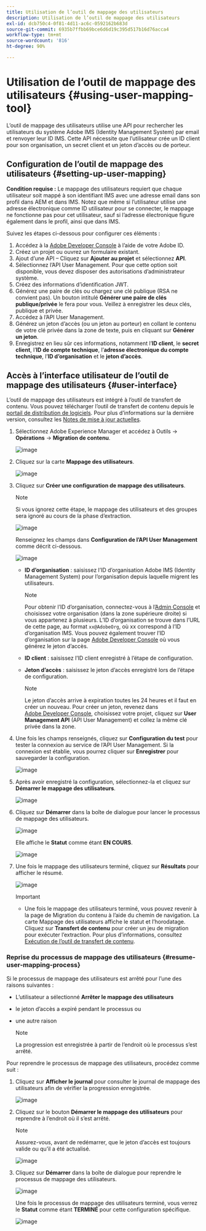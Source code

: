 ```yaml
---
title: Utilisation de l’outil de mappage des utilisateurs
description: Utilisation de l’outil de mappage des utilisateurs
exl-id: dcb750c4-0f81-4d11-ac6c-0592162b683d
source-git-commit: 6935b7ffbb69bce6d6d19c395d517b16d76acca4
workflow-type: tm+mt
source-wordcount: '816'
ht-degree: 90%

---
```


# Utilisation de l’outil de mappage des utilisateurs {#using-user-mapping-tool}

L’outil de mappage des utilisateurs utilise une API pour rechercher les utilisateurs du système Adobe IMS (Identity Management System) par email et renvoyer leur ID IMS. Cette API nécessite que l’utilisateur crée un ID client pour son organisation, un secret client et un jeton d’accès ou de porteur.

## Configuration de l’outil de mappage des utilisateurs {#setting-up-user-mapping}

**Condition requise :** Le mappage des utilisateurs requiert que chaque utilisateur soit mappé à son identifiant IMS avec une adresse email dans son profil dans AEM et dans IMS.  Notez que même si l’utilisateur utilise une adresse électronique comme ID utilisateur pour se connecter, le mappage ne fonctionne pas pour cet utilisateur, sauf si l’adresse électronique figure également dans le profil, ainsi que dans IMS.

Suivez les étapes ci-dessous pour configurer ces éléments :

1. Accédez à la [Adobe Developer Console](https://console.adobe.io) à l’aide de votre Adobe ID.
1. Créez un projet ou ouvrez un formulaire existant.
1. Ajout d’une API – Cliquez sur **Ajouter au projet** et sélectionnez **API**.
1. Sélectionnez l’API User Management. Pour que cette option soit disponible, vous devez disposer des autorisations d’administrateur système.
1. Créez des informations d’identification JWT.
1. Générez une paire de clés ou chargez une clé publique (RSA ne convient pas). Un bouton intitulé **Générer une paire de clés publique/privée** le fera pour vous. Veillez à enregistrer les deux clés, publique et privée.
1. Accédez à l’API User Management.
1. Générez un jeton d’accès (ou un jeton au porteur) en collant le contenu de votre clé privée dans la zone de texte, puis en cliquant sur **Générer un jeton**.
1. Enregistrez en lieu sûr ces informations, notamment l’**ID client**, le **secret client**, l’**ID de compte technique**, l’**adresse électronique du compte technique**, l’**ID d’organisation** et le **jeton d’accès**.

## Accès à l’interface utilisateur de l’outil de mappage des utilisateurs {#user-interface}

L’outil de mappage des utilisateurs est intégré à l’outil de transfert de contenu. Vous pouvez télécharger l’outil de transfert de contenu depuis le [portail de distribution de logiciels](https://experience.adobe.com/#/downloads/content/software-distribution/en/aemcloud.html). Pour plus d’informations sur la dernière version, consultez les [Notes de mise à jour actuelles](/help/release-notes/release-notes-cloud/release-notes-current.md).

1. Sélectionnez Adobe Experience Manager et accédez à Outils -> **Opérations** -> **Migration de contenu**.

   ![image](/help/journey-migration/content-transfer-tool/assets-user-mapping/user-mapping-access1.png)

1. Cliquez sur la carte **Mappage des utilisateurs**.

   ![image](/help/journey-migration/content-transfer-tool/assets-user-mapping/user-mapping-access2.png)

1. Cliquez sur **Créer une configuration de mappage des utilisateurs**.

   >[!NOTE]
   >Si vous ignorez cette étape, le mappage des utilisateurs et des groupes sera ignoré au cours de la phase d’extraction.

   ![image](/help/journey-migration/content-transfer-tool/assets-user-mapping/user-mapping-access5.png)

   Renseignez les champs dans **Configuration de l’API User Management** comme décrit ci-dessous. 

   ![image](/help/journey-migration/content-transfer-tool/assets-user-mapping/user-mapping-access3.png)


   * **ID d’organisation** : saisissez l’ID d’organisation Adobe IMS (Identity Management System) pour l’organisation depuis laquelle migrent les utilisateurs.

      >[!NOTE]
      >Pour obtenir l’ID d’organisation, connectez-vous à l’[Admin Console](https://adminconsole.adobe.com/) et choisissez votre organisation (dans la zone supérieure droite) si vous appartenez à plusieurs. L’ID d’organisation se trouve dans l’URL de cette page, au format `xx@AdobeOrg`, où xx correspond à l’ID d’organisation IMS. Vous pouvez également trouver l’ID d’organisation sur la page [Adobe Developer Console](https://console.adobe.io) où vous générez le jeton d’accès.

   * **ID client** : saisissez l’ID client enregistré à l’étape de configuration.

   * **Jeton d’accès** : saisissez le jeton d’accès enregistré lors de l’étape de configuration.

      >[!NOTE]
      >Le jeton d’accès arrive à expiration toutes les 24 heures et il faut en créer un nouveau. Pour créer un jeton, revenez dans [Adobe Developer Console](https://console.adobe.io), choisissez votre projet, cliquez sur **User Management API** (API User Management) et collez la même clé privée dans la zone.

1. Une fois les champs renseignés, cliquez sur **Configuration du test** pour tester la connexion au service de l’API User Management. Si la connexion est établie, vous pourrez cliquer sur **Enregistrer** pour sauvegarder la configuration.

   ![image](/help/journey-migration/content-transfer-tool/assets-user-mapping/user-mapping-access4.png)

1. Après avoir enregistré la configuration, sélectionnez-la et cliquez sur **Démarrer le mappage des utilisateurs**.

   ![image](/help/journey-migration/content-transfer-tool/assets-user-mapping/user-mapping-landing4.png)

1. Cliquez sur **Démarrer** dans la boîte de dialogue pour lancer le processus de mappage des utilisateurs.

   ![image](/help/journey-migration/content-transfer-tool/assets-user-mapping/resume-user-mapping3.png)

   Elle affiche le **Statut** comme étant **EN COURS**.

   ![image](/help/journey-migration/content-transfer-tool/assets-user-mapping/user-mapping-start1.png)


1. Une fois le mappage des utilisateurs terminé, cliquez sur **Résultats** pour afficher le résumé.

   ![image](/help/journey-migration/content-transfer-tool/assets-user-mapping/user-mapping-landing5.png)

   >[!IMPORTANT]
   >* Une fois le mappage des utilisateurs terminé, vous pouvez revenir à la page de Migration du contenu à l’aide du chemin de navigation. La carte Mappage des utilisateurs affiche le statut et l’horodatage. Cliquez sur **Transfert de contenu** pour créer un jeu de migration pour exécuter l’extraction. Pour plus d’informations, consultez [Exécution de l’outil de transfert de contenu](https://experienceleague.adobe.com/docs/experience-manager-cloud-service/moving/cloud-migration/content-transfer-tool/using-content-transfer-tool.html?lang=fr#running-tool).


### Reprise du processus de mappage des utilisateurs {#resume-user-mapping-process}

Si le processus de mappage des utilisateurs est arrêté pour l’une des raisons suivantes :

* L’utilisateur a sélectionné **Arrêter le mappage des utilisateurs**
* le jeton d’accès a expiré pendant le processus ou
* une autre raison

   >[!NOTE]
   >La progression est enregistrée à partir de l’endroit où le processus s’est arrêté.

Pour reprendre le processus de mappage des utilisateurs, procédez comme suit :

1. Cliquez sur **Afficher le journal** pour consulter le journal de mappage des utilisateurs afin de vérifier la progression enregistrée.

   ![image](/help/journey-migration/content-transfer-tool/assets-user-mapping/resume-user-mapping1.png)

1. Cliquez sur le bouton **Démarrer le mappage des utilisateurs** pour reprendre à l’endroit où il s’est arrêté.

   >[!NOTE]
   >Assurez-vous, avant de redémarrer, que le jeton d’accès est toujours valide ou qu’il a été actualisé.

   ![image](/help/journey-migration/content-transfer-tool/assets-user-mapping/resume-user-mapping2.png)

1. Cliquez sur **Démarrer** dans la boîte de dialogue pour reprendre le processus de mappage des utilisateurs.

   ![image](/help/journey-migration/content-transfer-tool/assets-user-mapping/resume-user-mapping3.png)

   Une fois le processus de mappage des utilisateurs terminé, vous verrez le **Statut** comme étant **TERMINÉ** pour cette configuration spécifique.

   ![image](/help/journey-migration/content-transfer-tool/assets-user-mapping/resume-user-mapping4.png)
